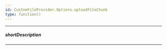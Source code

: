 ```yaml
---
id: CustomFileProvider.Options.uploadFileChunk
type: function()
---
```

---
##### shortDescription
<!-- Description goes here -->

---
<!-- Description goes here -->